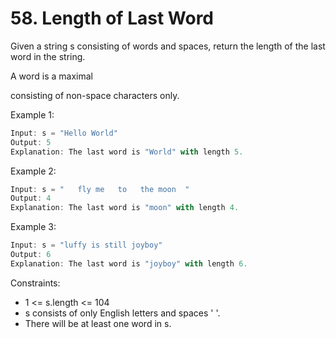 # 58. Length of Last Word

Given a string s consisting of words and spaces, return the length of the last word in the string.

A word is a maximal

consisting of non-space characters only.

Example 1:

```js
Input: s = "Hello World"
Output: 5
Explanation: The last word is "World" with length 5.
```

Example 2:

```js
Input: s = "   fly me   to   the moon  "
Output: 4
Explanation: The last word is "moon" with length 4.
```

Example 3:

```js
Input: s = "luffy is still joyboy"
Output: 6
Explanation: The last word is "joyboy" with length 6.
```

Constraints:

- 1 <= s.length <= 104
- s consists of only English letters and spaces ' '.
- There will be at least one word in s.
